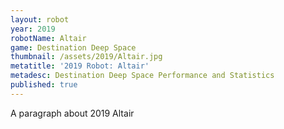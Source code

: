 ```yaml
---
layout: robot
year: 2019
robotName: Altair
game: Destination Deep Space
thumbnail: /assets/2019/Altair.jpg
metatitle: '2019 Robot: Altair'
metadesc: Destination Deep Space Performance and Statistics
published: true
---
```


A paragraph about 2019 Altair
